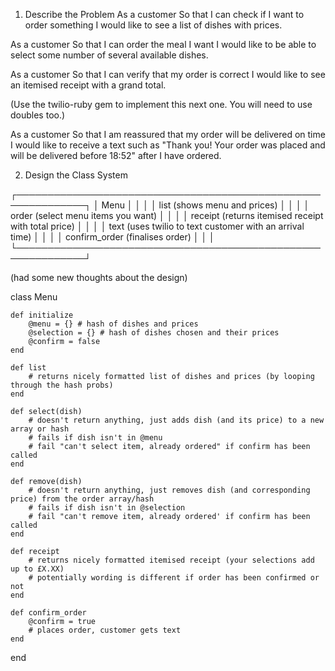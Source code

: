 1. Describe the Problem
As a customer
So that I can check if I want to order something
I would like to see a list of dishes with prices.

As a customer
So that I can order the meal I want
I would like to be able to select some number of several available dishes.

As a customer
So that I can verify that my order is correct
I would like to see an itemised receipt with a grand total.

(Use the twilio-ruby gem to implement this next one. You will need to use doubles too.)

As a customer
So that I am reassured that my order will be delivered on time
I would like to receive a text such as "Thank you! Your order was placed and will be delivered before 18:52" after I have ordered.

2. Design the Class System

┌─────────────────────────────────────────────────────────────┐
│   Menu                                                      │
│                                                             │
│   list (shows menu and prices)                              │
│                                                             │
│   order (select menu items you want)                        │
│                                                             │
│   receipt (returns itemised receipt with total price)       │
│                                                             │
│   text (uses twilio to text customer with an arrival time)  │
│                                                             │
│   confirm_order (finalises order)                           │
│                                                             │
└─────────────────────────────────────────────────────────────┘

(had some new thoughts about the design)

class Menu

    def initialize
        @menu = {} # hash of dishes and prices
        @selection = {} # hash of dishes chosen and their prices
        @confirm = false
    end

    def list
        # returns nicely formatted list of dishes and prices (by looping through the hash probs)
    end

    def select(dish)
        # doesn't return anything, just adds dish (and its price) to a new array or hash
        # fails if dish isn't in @menu
        # fail "can't select item, already ordered" if confirm has been called
    end

    def remove(dish)
        # doesn't return anything, just removes dish (and corresponding price) from the order array/hash
        # fails if dish isn't in @selection
        # fail "can't remove item, already ordered' if confirm has been called
    end

    def receipt
        # returns nicely formatted itemised receipt (your selections add up to £X.XX)
        # potentially wording is different if order has been confirmed or not
    end

    def confirm_order
        @confirm = true
        # places order, customer gets text
    end
end